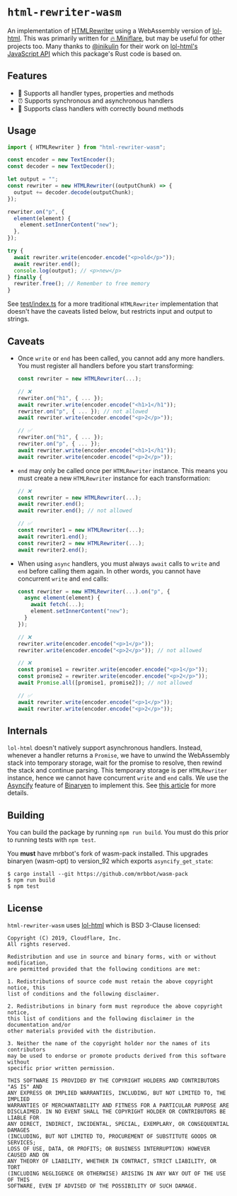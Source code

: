# `html-rewriter-wasm`

An implementation of
[HTMLRewriter](https://developers.cloudflare.com/workers/runtime-apis/html-rewriter)
using a WebAssembly version of
[lol-html](https://github.com/cloudflare/lol-html/). This was primarily written
for [🔥 Miniflare](https://github.com/mrbbot/miniflare), but may be useful for
other projects too. Many thanks to [@inikulin](https://github.com/inikulin) for
their work on
[lol-html's JavaScript API](https://github.com/cloudflare/lol-html/tree/master/js-api)
which this package's Rust code is based on.

## Features

- 🔋 Supports all handler types, properties and methods
- ⏰ Supports synchronous and asynchronous handlers
- 📌 Supports class handlers with correctly bound methods

## Usage

```js
import { HTMLRewriter } from "html-rewriter-wasm";

const encoder = new TextEncoder();
const decoder = new TextDecoder();

let output = "";
const rewriter = new HTMLRewriter((outputChunk) => {
  output += decoder.decode(outputChunk);
});

rewriter.on("p", {
  element(element) {
    element.setInnerContent("new");
  },
});

try {
  await rewriter.write(encoder.encode("<p>old</p>"));
  await rewriter.end();
  console.log(output); // <p>new</p>
} finally {
  rewriter.free(); // Remember to free memory
}
```

See [test/index.ts](./test/index.ts) for a more traditional `HTMLRewriter`
implementation that doesn't have the caveats listed below, but restricts input
and output to strings.

## Caveats

- Once `write` or `end` has been called, you cannot add any more handlers. You
  must register all handlers before you start transforming:

  ```js
  const rewriter = new HTMLRewriter(...);

  // ❌
  rewriter.on("h1", { ... });
  await rewriter.write(encoder.encode("<h1>1</h1"));
  rewriter.on("p", { ... }); // not allowed
  await rewriter.write(encoder.encode("<p>2</p>"));

  // ✅
  rewriter.on("h1", { ... });
  rewriter.on("p", { ... });
  await rewriter.write(encoder.encode("<h1>1</h1"));
  await rewriter.write(encoder.encode("<p>2</p>"));
  ```

- `end` may only be called once per `HTMLRewriter` instance. This means you must
  create a new `HTMLRewriter` instance for each transformation:

  ```js
  // ❌
  const rewriter = new HTMLRewriter(...);
  await rewriter.end();
  await rewriter.end(); // not allowed

  // ✅
  const rewriter1 = new HTMLRewriter(...);
  await rewriter1.end();
  const rewriter2 = new HTMLRewriter(...);
  await rewriter2.end();
  ```

- When using `async` handlers, you must always `await` calls to `write` and
  `end` before calling them again. In other words, you cannot have concurrent
  `write` and `end` calls:

  ```js
  const rewriter = new HTMLRewriter(...).on("p", {
    async element(element) {
      await fetch(...);
      element.setInnerContent("new");
    }
  });

  // ❌
  rewriter.write(encoder.encode("<p>1</p>"));
  rewriter.write(encoder.encode("<p>2</p>")); // not allowed

  // ❌
  const promise1 = rewriter.write(encoder.encode("<p>1</p>"));
  const promise2 = rewriter.write(encoder.encode("<p>2</p>"));
  await Promise.all([promise1, promise2]); // not allowed

  // ✅
  await rewriter.write(encoder.encode("<p>1</p>"));
  await rewriter.write(encoder.encode("<p>2</p>"));
  ```

## Internals

`lol-html` doesn't natively support asynchronous handlers. Instead, whenever a
handler returns a `Promise`, we have to unwind the WebAssembly stack into
temporary storage, wait for the promise to resolve, then rewind the stack and
continue parsing. This temporary storage is per `HTMLRewriter` instance, hence
we cannot have concurrent `write` and `end` calls. We use the
[Asyncify](https://github.com/WebAssembly/binaryen/blob/main/src/passes/Asyncify.cpp)
feature of [Binaryen](https://github.com/WebAssembly/binaryen) to implement
this. See
[this article](https://kripken.github.io/blog/wasm/2019/07/16/asyncify.html) for
more details.

## Building

You can build the package by running `npm run build`. You must do this prior to
running tests with `npm test`.

You **must** have mrbbot's fork of wasm-pack installed. This upgrades binaryen
(wasm-opt) to version_92 which exports `asyncify_get_state`:

```shell
$ cargo install --git https://github.com/mrbbot/wasm-pack
$ npm run build
$ npm test
```

## License

`html-rewriter-wasm` uses [lol-html](https://github.com/cloudflare/lol-html/)
which is BSD 3-Clause licensed:

```
Copyright (C) 2019, Cloudflare, Inc.
All rights reserved.

Redistribution and use in source and binary forms, with or without modification,
are permitted provided that the following conditions are met:

1. Redistributions of source code must retain the above copyright notice, this
list of conditions and the following disclaimer.

2. Redistributions in binary form must reproduce the above copyright notice,
this list of conditions and the following disclaimer in the documentation and/or
other materials provided with the distribution.

3. Neither the name of the copyright holder nor the names of its contributors
may be used to endorse or promote products derived from this software without
specific prior written permission.

THIS SOFTWARE IS PROVIDED BY THE COPYRIGHT HOLDERS AND CONTRIBUTORS "AS IS" AND
ANY EXPRESS OR IMPLIED WARRANTIES, INCLUDING, BUT NOT LIMITED TO, THE IMPLIED
WARRANTIES OF MERCHANTABILITY AND FITNESS FOR A PARTICULAR PURPOSE ARE
DISCLAIMED. IN NO EVENT SHALL THE COPYRIGHT HOLDER OR CONTRIBUTORS BE LIABLE FOR
ANY DIRECT, INDIRECT, INCIDENTAL, SPECIAL, EXEMPLARY, OR CONSEQUENTIAL DAMAGES
(INCLUDING, BUT NOT LIMITED TO, PROCUREMENT OF SUBSTITUTE GOODS OR SERVICES;
LOSS OF USE, DATA, OR PROFITS; OR BUSINESS INTERRUPTION) HOWEVER CAUSED AND ON
ANY THEORY OF LIABILITY, WHETHER IN CONTRACT, STRICT LIABILITY, OR TORT
(INCLUDING NEGLIGENCE OR OTHERWISE) ARISING IN ANY WAY OUT OF THE USE OF THIS
SOFTWARE, EVEN IF ADVISED OF THE POSSIBILITY OF SUCH DAMAGE.
```
